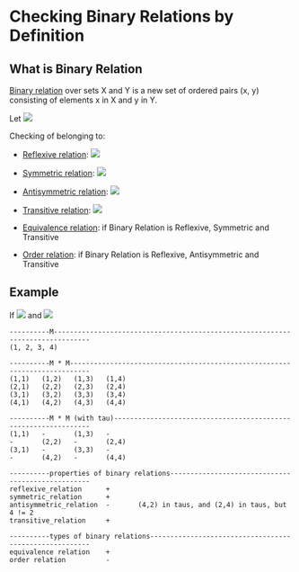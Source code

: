 # Checking Binary Relations by Definition

## What is Binary Relation

[Binary relation](https://en.wikipedia.org/wiki/Binary_relation) over sets X and Y is a new set of ordered pairs (x, y)
consisting of elements x in X and y in Y.

Let <img src="https://render.githubusercontent.com/render/math?math=(x, y) \in \tau \equiv x \tau y">

Сhecking of belonging to:

- [Reflexive relation](https://en.wikipedia.org/wiki/Reflexive_relation):
  <img src="https://render.githubusercontent.com/render/math?math=\forall x \in M: x \tau x">
- [Symmetric relation](https://en.wikipedia.org/wiki/Symmetric_relation):
  <img src="https://render.githubusercontent.com/render/math?math=\forall x, y \in M: x \tau y \Rightarrow y \tau x">
- [Antisymmetric relation](https://en.wikipedia.org/wiki/Antisymmetric_relation):
  <img src="https://render.githubusercontent.com/render/math?math=\forall x, y \in M: x \tau y, y \tau x \Rightarrow x = y">
- [Transitive relation](https://en.wikipedia.org/wiki/Transitive_relation):
  <img src="https://render.githubusercontent.com/render/math?math=\forall x, y, z \in M: x \tau y, y \tau z \Rightarrow x \tau z">


- [Equivalence relation](https://en.wikipedia.org/wiki/Equivalence_relation): if Binary Relation is Reflexive, Symmetric
  and Transitive
- [Order relation](https://ru.wikipedia.org/wiki/%D0%9E%D1%82%D0%BD%D0%BE%D1%88%D0%B5%D0%BD%D0%B8%D0%B5_%D0%BF%D0%BE%D1%80%D1%8F%D0%B4%D0%BA%D0%B0):
  if Binary Relation is Reflexive, Antisymmetric and Transitive

## Example

If <img src="https://render.githubusercontent.com/render/math?math=M = \{ 1, 2, 3, 4 \}">
and <img src="https://render.githubusercontent.com/render/math?math=x \tau y \Leftrightarrow \text{(x %2B y is even sum)}">

```
----------M-------------------------------------------------------------------------------
(1, 2, 3, 4)

----------M * M---------------------------------------------------------------------------
(1,1)   (1,2)   (1,3)   (1,4)
(2,1)   (2,2)   (2,3)   (2,4)
(3,1)   (3,2)   (3,3)   (3,4)
(4,1)   (4,2)   (4,3)   (4,4)

----------M * M (with tau)----------------------------------------------------------------
(1,1)   -       (1,3)   -
-       (2,2)   -       (2,4)
(3,1)   -       (3,3)   -
-       (4,2)   -       (4,4)

----------properties of binary relations--------------------------------------------------
reflexive_relation      +
symmetric_relation      +
antisymmetric_relation  -       (4,2) in taus, and (2,4) in taus, but 4 != 2
transitive_relation     +

----------types of binary relations-------------------------------------------------------
equivalence relation    +
order relation          -
```